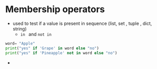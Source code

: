 # Membership operators
- used to test if a value is present in sequence (list, set , tuple , dict, string)
	- `in ` and `not in`
```python
word= "Apple"
print("yes" if 'Grape' in word else "no")
print("yes" if 'Pineapple' not in word else "no")
```
- 
